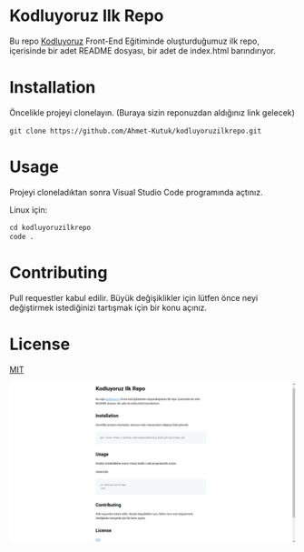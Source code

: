 # Kodluyoruz Ilk Repo
Bu repo [Kodluyoruz](https://www.kodluyoruz.org/) Front-End Eğitiminde oluşturduğumuz ilk repo, içerisinde bir adet README dosyası, bir adet de index.html barındırıyor.

# Installation

Öncelikle projeyi clonelayın. (Buraya sizin reponuzdan aldığınız link gelecek)

`git clone https://github.com/Ahmet-Kutuk/kodluyoruzilkrepo.git`

# Usage

Projeyi cloneladıktan sonra Visual Studio Code programında açtınız.

Linux için:

```cd kodluyoruzilkrepo
cd kodluyoruzilkrepo
code .

```

# Contributing

Pull requestler kabul edilir. Büyük değişiklikler için lütfen önce neyi değiştirmek istediğinizi tartışmak için bir konu açınız.

# License

[MIT](https://choosealicense.com/licenses/mit/)



![image](https://raw.githubusercontent.com/Kodluyoruz/taskforce/main/git/odev1/figures/markdown.png)

